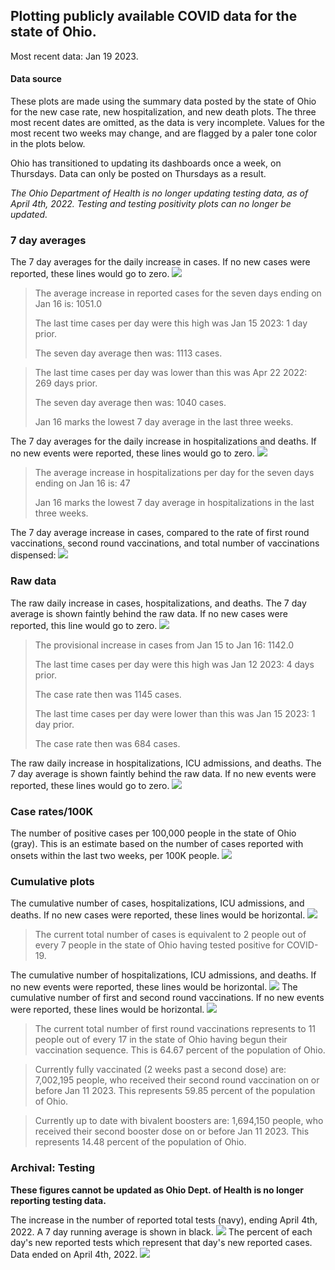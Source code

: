 ## Plotting publicly available COVID data for the state of Ohio. 

Most recent data: Jan 19 2023. 

#### Data source
These plots are made using the summary data posted by the state of Ohio for the new case rate,
    new hospitalization, and new death plots. The three most recent dates are omitted, as the data is very incomplete. Values for the most recent two weeks may change, and are flagged by a paler tone color in the plots below. 

Ohio has transitioned to updating its dashboards once a week, on Thursdays. Data can only be posted on Thursdays as a result. 

*The Ohio Department of Health is no longer updating testing data, as of April 4th, 2022. Testing and testing positivity plots can no longer be updated.* 

### 7 day averages
The 7 day averages for the daily increase in cases. If no new cases were reported, these lines would go to zero.
![](7dayaverage_cases.png)

>The average increase in reported cases for the seven days ending on Jan 16 is: 1051.0
>
>The last time cases per day were this high was Jan 15 2023: 1 day prior.
>
>The seven day average then was: 1113 cases.

>
>The last time cases per day was lower than this was Apr 22 2022: 269 days prior.
>
>The seven day average then was: 1040 cases.
>
>Jan 16 marks the lowest 7 day average in the last three weeks.

The 7 day averages for the daily increase in hospitalizations and deaths. If no new events were reported, these lines would go to zero.
![](7dayaverage_hospital.png)

>The average increase in hospitalizations per day for the seven days ending on Jan 16 is: 47
>
>Jan 16 marks the lowest 7 day average in hospitalizations in the last three weeks.

The 7 day average increase in cases, compared to the rate of first round vaccinations, second round vaccinations, and total number of vaccinations dispensed:
![](DailyVaccinationsCases.png)

### Raw data
The raw daily increase in cases, hospitalizations, and deaths. The 7 day average is shown faintly behind the raw data. If no new cases were reported, this line would go to zero.
![](DailyCases.png)

>The provisional increase in cases from Jan 15 to Jan 16: 1142.0 
>
>The last time cases per day were this high was Jan 12 2023: 4 days prior. 
>
>The case rate then was 1145 cases.
>
>The last time cases per day were lower than this was Jan 15 2023: 1 day prior. 
>
>The case rate then was 684 cases.

The raw daily increase in hospitalizations, ICU admissions, and deaths. The 7 day average is shown faintly behind the raw data. If no new events were reported, these lines would go to zero.
![](DailyHospitalizations.png)

### Case rates/100K 

The number of positive cases per 100,000 people in the state of Ohio (gray). This is an estimate based on the number of cases reported with onsets within the last two weeks, per 100K people.
![](7dayaverage_rate.png)
### Cumulative plots
The cumulative number of cases, hospitalizations, ICU admissions, and deaths. If no new cases were reported, these lines would be horizontal.
![](Cases.png)

>The current total number of cases is equivalent to 2 people out of every 7 people in the state of Ohio having tested positive for COVID-19.

The cumulative number of hospitalizations, ICU admissions, and deaths. If no new events were reported, these lines would be horizontal.
![](Hospitalizations.png)
The cumulative number of first and second round vaccinations. If no new events were reported, these lines would be horizontal.
![](Vaccinations.png)

>The current total number of first round vaccinations represents to 11 people out of every 17 in the state of Ohio having begun their vaccination sequence.
>This is 64.67 percent of the population of Ohio.

>Currently fully vaccinated (2 weeks past a second dose) are: 7,002,195 people, who received their second round vaccination on or before Jan 11 2023.
>This represents 59.85 percent of the population of Ohio.

>Currently up to date with bivalent boosters are: 1,694,150 people, who received their second booster dose on or before Jan 11 2023.
>This represents 14.48 percent of the population of Ohio.

### Archival: Testing
**These figures cannot be updated as Ohio Dept. of Health is no longer reporting testing data.**

The increase in the number of reported total tests (navy), ending April 4th, 2022. A 7 day running average is shown in black.
![](DailyTests.png)
The percent of each day's new reported tests which represent that day's new reported cases. Data ended on April 4th, 2022.
![](percentpositive_tests.png)


